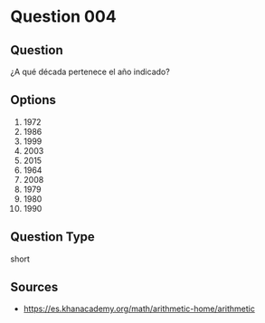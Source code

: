 # Question 004

## Question
¿A qué década pertenece el año indicado?

## Options
1. 1972
2. 1986
3. 1999
4. 2003
5. 2015
6. 1964
7. 2008
8. 1979
9. 1980
10. 1990

## Question Type
short

## Sources
- https://es.khanacademy.org/math/arithmetic-home/arithmetic